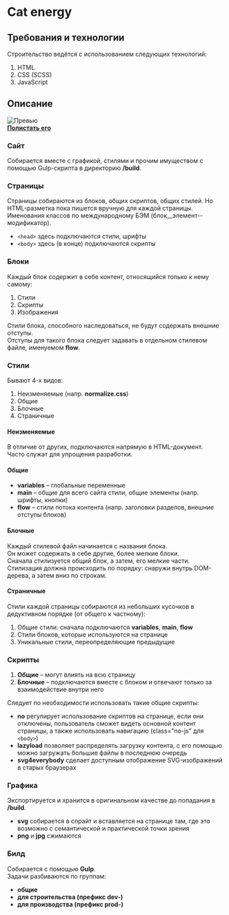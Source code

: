 # Cat energy

## Требования и технологии
Строительство ведётся с использованием следующих технологий:
1. HTML
1. CSS (SCSS)
1. JavaScript

## Описание

![Превью](https://i.ibb.co/D7Xy95W/Annotation-2020-06-07-194251.png)  
[**Полистать его**](https://oldvirginmary.github.io/cat-energy/build/index.html)

### Сайт
Собирается вместе с графикой, стилями и прочим имуществом с помощью Gulp-скрипта в директорию **/build**.

### Страницы
Страницы собираются из блоков, общих скриптов, общих стилей. Но HTML-разметка пока пишется вручную для каждой страницы.  
Именования классов по международному БЭМ (блок__элемент--модификатор). 

* `<head>` здесь подключаются стили, шрифты
* `<body>` здесь (в конце) подключаются скрипты

### Блоки
Каждый блок содержит в себе контент, относящийся только к нему самому:
1. Стили
1. Скрипты
1. Изображения

Стили блока, способного наследоваться, не будут содержать внешние отступы.  
Отступы для такого блока следует задавать в отдельном стилевом файле, именуемом **flow**.

### Стили
Бывают 4-х видов:
1. Неизменяемые (напр. **normalize.css**)
1. Общие
1. Блочные
1. Страничные

#### Неизменяемые
В отличие от других, подключаются напрямую в HTML-документ.  
Часто служат для упрощения разработки.

#### Общие
* **variables** – глобальные переменные
* **main** – общие для всего сайта стили, общие элементы (напр. шрифты, кнопки)
* **flow** – стили потока контента (напр. заголовки разделов, внешние отступы блоков)

#### Блочные
Каждый стилевой файл начинается с названия блока.  
Он может содержать в себе другие, более мелкие блоки.  
Сначала стилизуется общий блок, а затем, его мелкие части.  
Стилизация должна происходить по порядку: снаружи внутрь DOM-дерева, а затем вниз по строкам.

#### Страничные
Стили каждой страницы собираются из небольших кусочков в дедуктивном порядке (от общего к частному):
1. Общие стили: сначала подключаются **variables**, **main**, **flow**
1. Стили блоков, которые используются на странице
1. Уникальные стили, переопределяющие предыдущие

### Скрипты
1. **Общие** – могут влиять на всю страницу
1. **Блочные** – подключаются вместе с блоком и отвечают только за взаимодействие внутри него

Следует по необходимости использовать такие общие скрипты:
* **no** регулирует использование скриптов на странице, если они отключены, пользователь сможет видеть основной контент страницы, а также использовать навигацию (class="no-js" для `<body>`)
* **lazyload** позволяет распределять загрузку контента, с его помощью можно загружать большие файлы в последнюю очередь
* **svg4everybody** сделает доступным отображение SVG-изображений в старых браузерах

### Графика
Экспортируется и хранится в оригинальном качестве до попадания в **/build**.
* **svg** собирается в спрайт и вставляется на странице там, где это возможно с семантической и практической точки зрения
* **png** и **jpg** сжимаются

### Билд
Собирается с помощью **Gulp**.  
Задачи разбиваются по группам:
* **общие**
* **для строительства (префикс dev-)** 
* **для производства (префикс prod-)**

